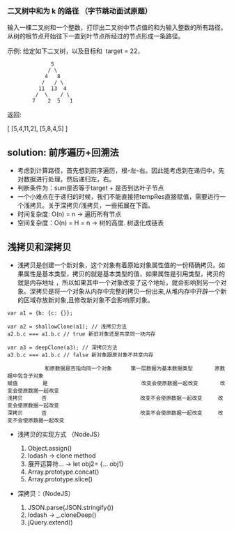 ### 二叉树中和为 k 的路径 （字节跳动面试原题）

输入一棵二叉树和一个整数，打印出二叉树中节点值的和为输入整数的所有路径。从树的根节点开始往下一直到叶节点所经过的节点形成一条路径。

示例:
给定如下二叉树，以及目标和  target = 22，

```
              5
             / \
            4   8
           /   / \
          11  13  4
         /  \    / \
        7    2  5   1
```

返回:

[
[5,4,11,2],
[5,8,4,5]
]

## solution: 前序遍历+回溯法
- 考虑到计算路径，首先想到前序遍历，根-左-右。因此能考虑到在递归中，先对数据进行处理，然后递归左，右。
- 判断条件为：sum是否等于target + 是否到达叶子节点
- 一个小难点在于递归的时候，我们不能直接把tempRes直接赋值，需要进行一个浅拷贝。关于深拷贝/浅拷贝，一些拓展在下面。
- 时间复杂度: O(n) = n -> 遍历所有节点
- 空间复杂度：O(n) = H = n -> 树的高度. 树退化成链表

## 浅拷贝和深拷贝

- 浅拷贝是创建一个新对象，这个对象有着原始对象属性值的一份精确拷贝。如果属性是基本类型，拷贝的就是基本类型的值，如果属性是引用类型，拷贝的就是内存地址 ，所以如果其中一个对象改变了这个地址，就会影响到另一个对象。深拷贝是将一个对象从内存中完整的拷贝一份出来,从堆内存中开辟一个新的区域存放新对象,且修改新对象不会影响原对象。
```
var a1 = {b: {c: {}};

var a2 = shallowClone(a1); // 浅拷贝方法
a2.b.c === a1.b.c // true 新旧对象还是共享同一块内存

var a3 = deepClone(a3); // 深拷贝方法
a3.b.c === a1.b.c // false 新对象跟原对象不共享内存

            和原数据是否指向同一个对象      第一层数据为基本数据类型       原数据中包含子对象
赋值        是                              改变会使原数据一起改变       改变会使原数据一起改变
浅拷贝      否                              改变不会使原数据一起改变     改变会使原数据一起改变
深拷贝      否                              改变不会使原数据一起改变     改变不会使原数据一起改变
```

- 浅拷贝的实现方式 （NodeJS）
    1. Object.assign()
    2. lodash -> clone method
    3. 展开运算符... -> let obj2= {... obj1}
    4. Array.prototype.concat()
    5. Array.prototype.slice()

- 深拷贝：（NodeJS）
    1. JSON.parse(JSON.stringify())
    2. lodash -> _.cloneDeep()
    3. jQuery.extend()